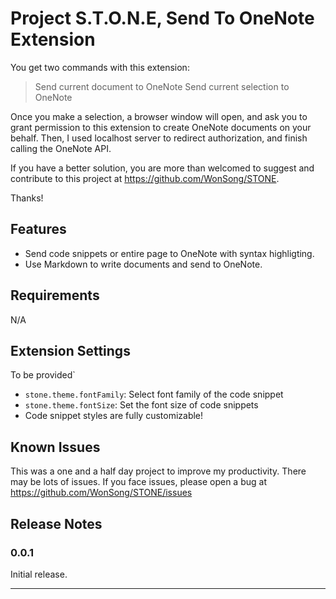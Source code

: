 # Project S.T.O.N.E, Send To OneNote Extension 

You get two commands with this extension:

> Send current document to OneNote
> Send current selection to OneNote

Once you make a selection, a browser window will open, and ask you to grant permission to this extension to create OneNote documents on your behalf. 
Then, I used localhost server to redirect authorization, and finish calling the OneNote API.

If you have a better solution, you are more than welcomed to suggest and contribute to this project at https://github.com/WonSong/STONE.

Thanks! 

## Features

* Send code snippets or entire page to OneNote with syntax highligting.
* Use Markdown to write documents and send to OneNote.

## Requirements

N/A

## Extension Settings

To be provided`

* `stone.theme.fontFamily`: Select font family of the code snippet 
* `stone.theme.fontSize`: Set the font size of code snippets
* Code snippet styles are fully customizable! 

## Known Issues

This was a one and a half day project to improve my productivity. There may be lots of issues.
If you face issues, please open a bug at https://github.com/WonSong/STONE/issues

## Release Notes

### 0.0.1

Initial release.

-----------------------------------------------------------------------------------------------------------
